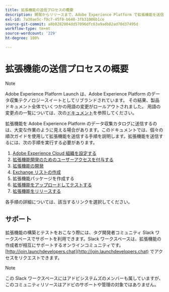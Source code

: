 ```yaml
---
title: 拡張機能の送信プロセスの概要
description: 開発からリリースまで、Adobe Experience Platform で拡張機能を送信する手順について説明します。
exl-id: 7a30ae5c-f9c7-45f9-b648-3fb31006b1ce
source-git-commit: a8b0282004dd57096dfc63a9adb82ad70d37495d
workflow-type: tm+mt
source-wordcount: '229'
ht-degree: 100%

---
```


# 拡張機能の送信プロセスの概要

>[!NOTE]
>
>Adobe Experience Platform Launch は、Adobe Experience Platform のデータ収集テクノロジースイートとしてリブランドされています。 その結果、製品ドキュメント全体でいくつかの用語の変更がロールアウトされました。 用語の変更点の一覧については、次の[ドキュメント](../../term-updates.md)を参照してください。

拡張機能を Adobe Experience Platform のデータ収集カタログに送信するのは、大変な作業のように見える場合があります。このドキュメントでは、個々の順次ガイドを使用して拡張機能を送信する手順を説明します。拡張機能を送信するには、次の手順を実行する必要があります。

1. [Adobe Experience Cloud 組織を設定する](./setup.md)
1. [拡張機能開発のためのユーザーアクセスを付与する](./access.md)
1. [拡張機能の開発](./develop.md)
1. [Exchange リストの作成](./create-listing.md)
1. 拡張機能パッケージを作成する
1. [拡張機能をアップロードしてテストする](./upload-and-test.md)
1. [拡張機能をリリースする](./release.md)

各手順の詳細については、該当するリンクを選択してください。

## サポート

拡張機能の構築とテストをおこなう際には、タグ開発者コミュニティ Slack ワークスペースでサポートを利用できます。Slack ワークスペースは、拡張機能の作成者が相互にサポートするオンラインコミュニティです。[http://join.launchdevelopers.chat](http://join.launchdevelopers.chat) でアクセスをリクエストできます。

>[!NOTE]
>
>この Slack ワークスペースにはアドビシステムズのメンバーも属していますが、このコミュニティリソースはアドビのサポートや管理の対象ではありません。

